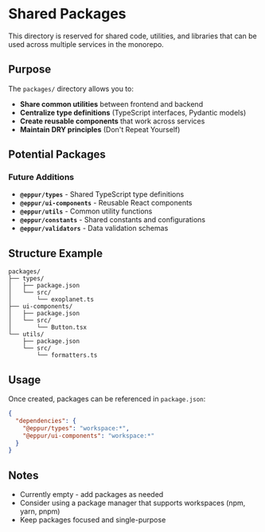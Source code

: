 # Shared Packages

This directory is reserved for shared code, utilities, and libraries that can be used across multiple services in the monorepo.

## Purpose

The `packages/` directory allows you to:

- **Share common utilities** between frontend and backend
- **Centralize type definitions** (TypeScript interfaces, Pydantic models)
- **Create reusable components** that work across services
- **Maintain DRY principles** (Don't Repeat Yourself)

## Potential Packages

### Future Additions

- **`@eppur/types`** - Shared TypeScript type definitions
- **`@eppur/ui-components`** - Reusable React components
- **`@eppur/utils`** - Common utility functions
- **`@eppur/constants`** - Shared constants and configurations
- **`@eppur/validators`** - Data validation schemas

## Structure Example

```
packages/
├── types/
│   ├── package.json
│   └── src/
│       └── exoplanet.ts
├── ui-components/
│   ├── package.json
│   └── src/
│       └── Button.tsx
└── utils/
    ├── package.json
    └── src/
        └── formatters.ts
```

## Usage

Once created, packages can be referenced in `package.json`:

```json
{
  "dependencies": {
    "@eppur/types": "workspace:*",
    "@eppur/ui-components": "workspace:*"
  }
}
```

## Notes

- Currently empty - add packages as needed
- Consider using a package manager that supports workspaces (npm, yarn, pnpm)
- Keep packages focused and single-purpose
